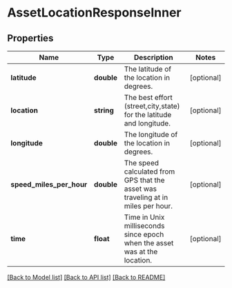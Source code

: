 # AssetLocationResponseInner

## Properties
Name | Type | Description | Notes
------------ | ------------- | ------------- | -------------
**latitude** | **double** | The latitude of the location in degrees. | [optional] 
**location** | **string** | The best effort (street,city,state) for the latitude and longitude. | [optional] 
**longitude** | **double** | The longitude of the location in degrees. | [optional] 
**speed_miles_per_hour** | **double** | The speed calculated from GPS that the asset was traveling at in miles per hour. | [optional] 
**time** | **float** | Time in Unix milliseconds since epoch when the asset was at the location. | [optional] 

[[Back to Model list]](../README.md#documentation-for-models) [[Back to API list]](../README.md#documentation-for-api-endpoints) [[Back to README]](../README.md)


